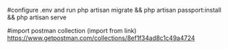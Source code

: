 #configure .env and run
php artisan migrate && php artisan passport:install && php artisan serve

#import postman collection (import from link)
https://www.getpostman.com/collections/8ef1f34ad8c1c49a4724
